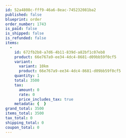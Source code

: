 ```yaml
---
id: 52a4808c-fff9-46a6-8eac-745232081ba2
published: false
blueprint: order
order_number: 1743
is_paid: false
is_shipped: false
is_refunded: false
items:
  -
    id: 672fb2b8-a7d6-4b11-839d-a82bf1c07eb8
    product: 66e767a9-ee34-4dc4-8681-d09bb59f0cf5
    variant:
      variant: 10km
      product: 66e767a9-ee34-4dc4-8681-d09bb59f0cf5
    quantity: 1
    total: 3500
    tax:
      amount: 0
      rate: 0
      price_includes_tax: true
    metadata: {  }
grand_total: 3500
items_total: 3500
tax_total: 0
shipping_total: 0
coupon_total: 0
---
```

